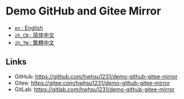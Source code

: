 # Demo GitHub and Gitee Mirror

<ul>
  <li><a href="./README.md"><code>en</code> : English</a></li>
  <li><a href="./README.zh_CN.md"><code>zh_CN</code> : 简体中文</a></li>
  <li><a href="./README.zh_TW.md"><code>zh_TW</code> : 繁體中文</a></li>
</ul>

## Links

* GitHub: https://github.com/hwhsu1231/demo-github-gitee-mirror
* Gitee: https://gitee.com/hwhsu1231/demo-github-gitee-mirror
* GitLab: https://gitlab.com/hwhsu1231/demo-github-gitee-mirror
